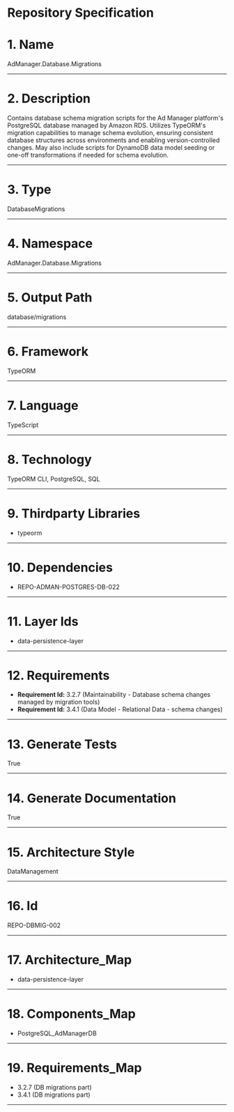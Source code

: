 # Repository Specification

# 1. Name
AdManager.Database.Migrations


---

# 2. Description
Contains database schema migration scripts for the Ad Manager platform's PostgreSQL database managed by Amazon RDS. Utilizes TypeORM's migration capabilities to manage schema evolution, ensuring consistent database structures across environments and enabling version-controlled changes. May also include scripts for DynamoDB data model seeding or one-off transformations if needed for schema evolution.


---

# 3. Type
DatabaseMigrations


---

# 4. Namespace
AdManager.Database.Migrations


---

# 5. Output Path
database/migrations


---

# 6. Framework
TypeORM


---

# 7. Language
TypeScript


---

# 8. Technology
TypeORM CLI, PostgreSQL, SQL


---

# 9. Thirdparty Libraries

- typeorm


---

# 10. Dependencies

- REPO-ADMAN-POSTGRES-DB-022


---

# 11. Layer Ids

- data-persistence-layer


---

# 12. Requirements

- **Requirement Id:** 3.2.7 (Maintainability - Database schema changes managed by migration tools)  
- **Requirement Id:** 3.4.1 (Data Model - Relational Data - schema changes)  


---

# 13. Generate Tests
True


---

# 14. Generate Documentation
True


---

# 15. Architecture Style
DataManagement


---

# 16. Id
REPO-DBMIG-002


---

# 17. Architecture_Map

- data-persistence-layer


---

# 18. Components_Map

- PostgreSQL_AdManagerDB


---

# 19. Requirements_Map

- 3.2.7 (DB migrations part)
- 3.4.1 (DB migrations part)


---

